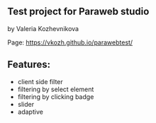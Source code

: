 ## Test project for Paraweb studio

by Valeria Kozhevnikova

Page: https://vkozh.github.io/parawebtest/

## Features:

- client side filter
- filtering by select element
- filtering by clicking badge
- slider
- adaptive
